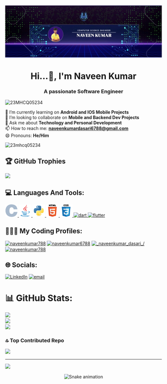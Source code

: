 ![logo](https://github.com/23MHCQ05234/23MHCQ05234/blob/main/GIT_PIC.jpg)

<h1 align="center">Hi...👋, I'm Naveen Kumar</h1>
<h3 align="center">A passionate Software Engineer </h3>

 <p align="left"> <img src="" alt="23MHCQ05234" /> </p>

🌱 I’m currently learning on **Android and IOS Mobile Projects** <br>
👯 I’m looking to collaborate on **Mobile and Backend Dev Projects** <br>
💬 Ask me about **Technology and Personal Development** <br>
📫 How to reach me: **naveenkumardasari6788@gmail.com** <br>
😄 Pronouns: **He/Him**

<p align="left"> <img src="https://komarev.com/ghpvc/?username=23mhcq05234&label=Profile%20views&color=0e75b6&style=flat" alt="23mhcq05234" /> </p>


## 🏆 GitHub Trophies
![](https://github-profile-trophy.vercel.app/?username=23MHCQ05234&theme=radical&no-frame=false&no-bg=true&margin-w=4)

## 💻 Languages And Tools:
<p align="left"> <a href="https://www.cprogramming.com/" target="_blank" rel="noreferrer"> <img src="https://raw.githubusercontent.com/devicons/devicon/master/icons/c/c-original.svg" alt="c" width="40" height="40"/> </a>  <a href="https://www.java.com" target="_blank" rel="noreferrer"> <img src="https://raw.githubusercontent.com/devicons/devicon/master/icons/java/java-original.svg" alt="java" width="40" height="40"/> </a>  <a href="https://www.python.org" target="_blank" rel="noreferrer"> <img src="https://raw.githubusercontent.com/devicons/devicon/master/icons/python/python-original.svg" alt="python" width="40" height="40"/> </a>  <a href="https://www.w3.org/html/" target="_blank" rel="noreferrer"> <img src="https://raw.githubusercontent.com/devicons/devicon/master/icons/html5/html5-original-wordmark.svg" alt="html5" width="40" height="40"/> </a>  <a href="https://www.w3schools.com/css/" target="_blank" rel="noreferrer"> <img src="https://raw.githubusercontent.com/devicons/devicon/master/icons/css3/css3-original-wordmark.svg" alt="css3" width="40" height="40"/> </a>  <a href="https://dart.dev" target="_blank" rel="noreferrer"> <img src="https://www.vectorlogo.zone/logos/dartlang/dartlang-icon.svg" alt="dart" width="40" height="40"/> </a>  <a href="https://flutter.dev" target="_blank" rel="noreferrer"> <img src="https://www.vectorlogo.zone/logos/flutterio/flutterio-icon.svg" alt="flutter" width="40" height="40"/> </a>  </p>

## 👨🏻‍💻 My Coding Profiles:
<p align="left">
<a href="https://www.codechef.com/users/naveenkumar788" target="blank"><img align="center" src="https://cdn.jsdelivr.net/npm/simple-icons@3.1.0/icons/codechef.svg" alt="naveenkumar788" height="30" width="40" /></a>   <a href="https://www.hackerrank.com/naveenkumar6788" target="blank"><img align="center" src="https://raw.githubusercontent.com/rahuldkjain/github-profile-readme-generator/master/src/images/icons/Social/hackerrank.svg" alt="naveenkumar6788" height="30" width="40" /></a>   <a href="https://auth.geeksforgeeks.org/user/_naveenkumar_dasari_/" target="blank"><img align="center" src="https://raw.githubusercontent.com/rahuldkjain/github-profile-readme-generator/master/src/images/icons/Social/geeks-for-geeks.svg" alt="_naveenkumar_dasari_/" height="30" width="40" /></a>   <a href="https://www.leetcode.com/naveenkumar788" target="blank"><img align="center" src="https://raw.githubusercontent.com/rahuldkjain/github-profile-readme-generator/master/src/images/icons/Social/leet-code.svg" alt="naveenkumar788" height="30" width="40" /></a>
</p>

## 🌐 Socials:
[![LinkedIn](https://img.shields.io/badge/LinkedIn-%230077B5.svg?logo=linkedin&logoColor=white)](https://linkedin.com/in/https://www.linkedin.com/in/naveen-kumar-dasari-582443330/) [![email](https://img.shields.io/badge/Email-D14836?logo=gmail&logoColor=white)](mailto:naveenkumardasari6788@gmail.com) 

# 📊 GitHub Stats:
![](https://github-readme-stats.vercel.app/api?username=23MHCQ05234&theme=dark&hide_border=false&include_all_commits=true&count_private=false)<br/>
![](https://nirzak-streak-stats.vercel.app/?user=23MHCQ05234&theme=dark&hide_border=false)<br/>
![](https://github-readme-stats.vercel.app/api/top-langs/?username=23MHCQ05234&theme=dark&hide_border=false&include_all_commits=true&count_private=false&layout=compact)


### 🔝 Top Contributed Repo
![](https://github-contributor-stats.vercel.app/api?username=23MHCQ05234&limit=5&theme=dark&combine_all_yearly_contributions=true)

---
[![](https://visitcount.itsvg.in/api?id=23MHCQ05234&icon=0&color=0)](https://visitcount.itsvg.in)

<div align="center">
  <img src="https://profile-readme-generator.com/assets/snake.svg" alt="Snake animation" />
</div>
